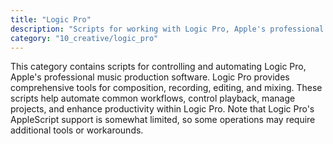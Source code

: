 ```yaml
---
title: "Logic Pro"
description: "Scripts for working with Logic Pro, Apple's professional digital audio workstation (DAW) for music production, recording, and mixing."
category: "10_creative/logic_pro"
---
```


This category contains scripts for controlling and automating Logic Pro, Apple's professional music production software. Logic Pro provides comprehensive tools for composition, recording, editing, and mixing. These scripts help automate common workflows, control playback, manage projects, and enhance productivity within Logic Pro. Note that Logic Pro's AppleScript support is somewhat limited, so some operations may require additional tools or workarounds.